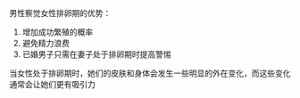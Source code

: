 男性察觉女性排卵期的优势：
1. 增加成功繁殖的概率
2. 避免精力浪费
3. 已婚男子只需在妻子处于排卵期时提高警惕

当女性处于排卵期时，她们的皮肤和身体会发生一些明显的外在变化，而这些变化通常会让她们更有吸引力
